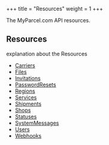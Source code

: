 +++
title = "Resources"
weight = 1
+++

The MyParcel.com API resources.

## Resources
explanation about the Resources

* [Carriers](/api/resources/carriers)
* [Files](/api/resources/files)
* [Invitations](/api/resources/invitations)
* [PasswordResets](/api/resources/passwordresets)
* [Regions](/api/resources/regions)
* [Services](/api/resources/services)
* [Shipments](/api/resources/shipments)
* [Shops](/api/resources/shops)
* [Statuses](/api/resources/statuses)
* [SystemMessages](/api/resources/systemmessages)
* [Users](/api/resources/users)
* [Webhooks](/api/resources/webhooks)

